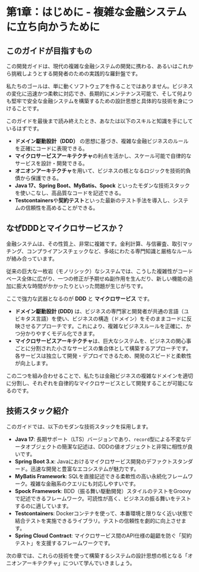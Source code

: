 # 第1章：はじめに - 複雑な金融システムに立ち向かうために

## このガイドが目指すもの

この開発ガイドは、現代の複雑な金融システムの開発に携わる、あるいはこれから挑戦しようとする開発者のための実践的な羅針盤です。

私たちのゴールは、単に動くソフトウェアを作ることではありません。ビジネスの変化に迅速かつ柔軟に対応でき、長期的にメンテナンス可能で、そして何よりも堅牢で安全な金融システムを構築するための設計思想と具体的な技術を身につけることです。

このガイドを最後まで読み終えたとき、あなたは以下のスキルと知識を手にしているはずです。

-   **ドメイン駆動設計（DDD）** の思想に基づき、複雑な金融ビジネスのルールを正確にコードに表現できる。
-   **マイクロサービスアーキテクチャ**の利点を活かし、スケール可能で自律的なサービスを設計・開発できる。
-   **オニオンアーキテクチャ**を用いて、ビジネスの核となるロジックを技術的負債から保護できる。
-   **Java 17、Spring Boot、MyBatis、Spock** といったモダンな技術スタックを使いこなし、高品質なコードを記述できる。
-   **Testcontainers**や**契約テスト**といった最新のテスト手法を導入し、システムの信頼性を高めることができる。

## なぜDDDとマイクロサービスか？

金融システムは、その性質上、非常に複雑です。金利計算、与信審査、取引マッチング、コンプライアンスチェックなど、多岐にわたる専門知識と厳格なルールが絡み合っています。

従来の巨大な一枚岩（モノリシック）なシステムでは、こうした複雑性がコードベース全体に広がり、一つの修正が予期せぬ副作用を生んだり、新しい機能の追加に膨大な時間がかかったりといった問題が生じがちです。

ここで強力な武器となるのが **DDD** と **マイクロサービス** です。

-   **ドメイン駆動設計 (DDD)** は、ビジネスの専門家と開発者が共通の言語（ユビキタス言語）を使い、ビジネスの構造（ドメイン）をそのままコードに反映させるアプローチです。これにより、複雑なビジネスルールを正確に、かつ分かりやすくモデル化できます。
-   **マイクロサービスアーキテクチャ**は、巨大なシステムを、ビジネスの関心事ごとに分割された小さなサービスの集合体として構築するアプローチです。各サービスは独立して開発・デプロイできるため、開発のスピードと柔軟性が向上します。

この二つを組み合わせることで、私たちは金融ビジネスの複雑なドメインを適切に分割し、それぞれを自律的なマイクロサービスとして開発することが可能になるのです。

## 技術スタック紹介

このガイドでは、以下のモダンな技術スタックを採用します。

-   **Java 17**: 長期サポート（LTS）バージョンであり、`record`型による不変なデータオブジェクトの簡潔な記述は、DDDの値オブジェクトと非常に相性が良いです。
-   **Spring Boot 3.x**: Javaにおけるマイクロサービス開発のデファクトスタンダード。迅速な開発と豊富なエコシステムが魅力です。
-   **MyBatis Framework**: SQLを直接記述できる柔軟性の高い永続化フレームワーク。複雑な金融系のクエリにも対応しやすいです。
-   **Spock Framework**: BDD（振る舞い駆動開発）スタイルのテストをGroovyで記述できるフレームワーク。可読性が高く、ビジネスの振る舞いをテストするのに適しています。
-   **Testcontainers**: Dockerコンテナを使って、本番環境と限りなく近い状態で結合テストを実施できるライブラリ。テストの信頼性を劇的に向上させます。
-   **Spring Cloud Contract**: マイクロサービス間のAPI仕様の齟齬を防ぐ「契約テスト」を支援するフレームワークです。

次の章では、これらの技術を使って構築するシステムの設計思想の核となる「オニオンアーキテクチャ」について学んでいきましょう。 